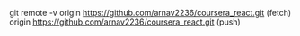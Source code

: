  git remote -v
origin  https://github.com/arnav2236/coursera_react.git (fetch)
origin  https://github.com/arnav2236/coursera_react.git (push)